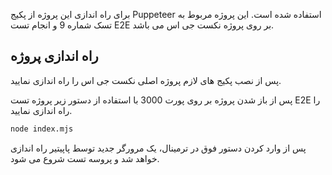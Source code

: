 برای راه اندازی این پروژه از پکیج Puppeteer استفاده شده است.
این پروژه مربوط به تسک شماره 9 و انجام تست E2E بر روی پروژه نکست جی اس می باشد.

## راه اندازی پروژه

پس از نصب پکیج های لازم  پروژه اصلی نکست جی اس را راه اندازی نمایید.

پس از باز شدن پروژه بر روی پورت 3000 با استفاده از دستور زیر پروژه تست E2E را راه اندازی نمایید.

```bash
node index.mjs

```

پس از وارد کردن دستور فوق در ترمینال، یک مرورگر جدید توسط پاپیتیر راه اندازی خواهد شد و پروسه تست شروع می شود.
